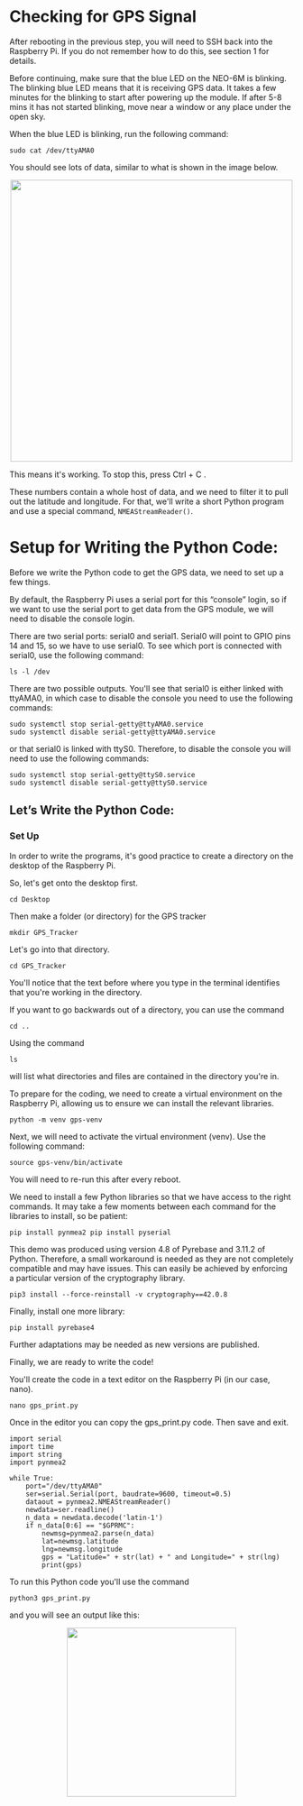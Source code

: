 # Checking for GPS Signal
After rebooting in the previous step, you will need to SSH back into the Raspberry Pi.
If you do not remember how to do this, see section 1 for details.

Before continuing, make sure that the blue LED on the NEO-6M is blinking. The blinking blue LED
means that it is receiving GPS data. It takes a few minutes for the blinking to start after powering up the module. If after 5-8 mins it has not started blinking, move near a window or any place under the open sky. 

When the blue LED is blinking, run the following command:

`
sudo cat /dev/ttyAMA0
`

You should see lots of data, similar to what is shown in the image below. 

<p align="center">
<img src="./Images/GPS_data.png" width="500">
</p>

This means it's working. To stop this, press Ctrl + C .

These numbers contain a whole host of data, and we need to filter it to pull out the latitude and longitude. For that, we'll write a short Python program and use a special command, `NMEAStreamReader()`.

# Setup for Writing the Python Code:

Before we write the Python code to get the GPS data, we need to set up a few things.

By default, the Raspberry Pi uses a serial port for this “console” login, so if we want to use the serial port to get data from the GPS module, we will need to disable the console login.

There are two serial ports: serial0 and serial1. Serial0 will point to GPIO pins 14 and 15, so we have to use serial0. To see which port is connected with serial0, use the following command:

`
ls -l /dev
`

There are two possible outputs. You'll see that serial0 is either linked with ttyAMA0, in which case to disable the console you need to use the following commands:

```
sudo systemctl stop serial-getty@ttyAMA0.service
sudo systemctl disable serial-getty@ttyAMA0.service
```

or that serial0 is linked with ttyS0. Therefore, to disable the console you will need to use the following commands:

```
sudo systemctl stop serial-getty@ttyS0.service
sudo systemctl disable serial-getty@ttyS0.service
```

## Let’s Write the Python Code:

### Set Up

In order to write the programs, it's good practice to create a directory on the desktop of the Raspberry Pi.

So, let's get onto the desktop first.

`
cd Desktop
`

Then make a folder (or directory) for the GPS tracker

`
mkdir GPS_Tracker
`

Let's go into that directory.

`
cd GPS_Tracker
`

You'll notice that the text before where you type in the terminal identifies that you're working in the directory. 

If you want to go backwards out of a directory, you can use the command

`
cd ..
`

Using the command 

`
ls
` 

will list what directories and files are contained in the directory you're in.

To prepare for the coding, we need to create a virtual environment on the Raspberry Pi, allowing us to ensure we can install the relevant libraries.

`
python -m venv gps-venv
`

Next, we will need to activate the virtual environment (venv). Use the following command:

`
source gps-venv/bin/activate   
` 

You will need to re-run this after every reboot.

We need to install a few Python libraries so that we have access to the right commands. It may take a few moments between each command for the libraries to install, so be patient:

`
pip install pynmea2
pip install pyserial
`

This demo was produced using version 4.8 of Pyrebase and 3.11.2 of Python. Therefore, a small workaround is needed as they are not completely compatible and may have issues. This can easily be achieved by enforcing a particular version of the cryptography library.

`
pip3 install --force-reinstall -v cryptography==42.0.8
`

Finally, install one more library:

`
pip install pyrebase4
`

Further adaptations may be needed as new versions are published.

Finally, we are ready to write the code! 

You'll create the code in a text editor on the Raspberry Pi (in our case, nano). 

`
nano gps_print.py
`

Once in the editor you can copy the gps_print.py code. Then save and exit.

```
import serial
import time
import string
import pynmea2

while True:
	port="/dev/ttyAMA0"
	ser=serial.Serial(port, baudrate=9600, timeout=0.5)
	dataout = pynmea2.NMEAStreamReader()
	newdata=ser.readline()
	n_data = newdata.decode('latin-1')
	if n_data[0:6] == "$GPRMC":
		newmsg=pynmea2.parse(n_data)
		lat=newmsg.latitude
		lng=newmsg.longitude
		gps = "Latitude=" + str(lat) + " and Longitude=" + str(lng)
		print(gps)
```

To run this Python code you'll use the command

`
python3 gps_print.py
`

and you will see an output like this:

<p align="center">
<img src="./Images/Print_gps.png" width="300">
</p>
